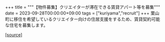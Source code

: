 +++
title = """【物件募集】クリエイターが滞在できる賃貸アパート等を募集"""
date = 2023-09-28T00:00:00+09:00
tags = ["kuriyama","recruit"]
+++
栗山町に移住を希望しているクリエイター向けの住居支援をするため、賃貸契約可能な住宅を募集します。

[[source]](https://www.town.kuriyama.hokkaido.jp/soshiki/46/24140.html)
